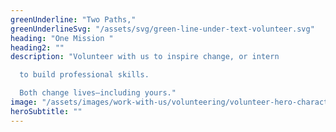 ```yaml
---
greenUnderline: "Two Paths,"
greenUnderlineSvg: "/assets/svg/green-line-under-text-volunteer.svg"
heading: "One Mission "
heading2: ""
description: "Volunteer with us to inspire change, or intern

  to build professional skills.

  Both change lives—including yours."
image: "/assets/images/work-with-us/volunteering/volunteer-hero-character.webp"
heroSubtitle: ""
---
```

